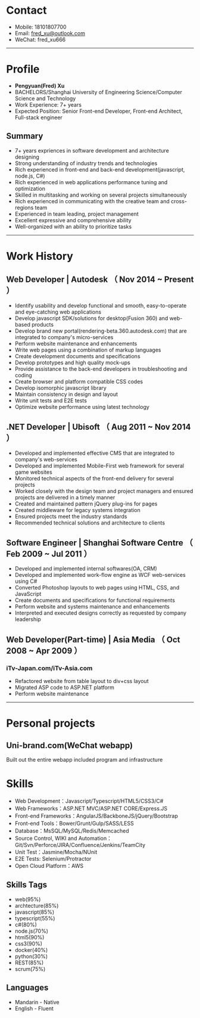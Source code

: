 # Contact

- Mobile: 18101807700
- Email: fred_xu@outlook.com
- WeChat: fred_xu666

---

# Profile

 - **Pengyuan(Fred) Xu**
 - BACHELORS/Shanghai University of Engineering Science/Computer Science and Technology
 - Work Experience: 7+ years
 - Expected Position: Senior Front-end Developer, Front-end Architect, Full-stack engineer
 
## Summary
- 7+ years expriences in software development and architecture designing
- Strong understanding of industry trends and technologies
- Rich experienced in front-end and back-end development(javascript, node.js, C#)
- Rich experienced in web applications performance tuning and optimization
- Skilled in multitasking and working on several projects simultaneously
- Rich experienced in communicating with the creative team and cross-regions team
- Experienced in team leading, project management
- Excellent expressive and comprehensive ability
- Well-organized with an ability to prioritize tasks

---

# Work History

## Web Developer | Autodesk （ Nov 2014 ~ Present ）

- Identify usability and develop functional and smooth, easy-to-operate and eye-catching web applications
- Develop javascript SDK/solutions for desktop(Fusion 360) and web-based products
- Develop brand new portal(rendering-beta.360.autodesk.com) that are integrated to company's micro-services
- Perform website maintenance and enhancements
- Write web pages using a combination of markup languages
- Create development documents and specifications
- Develop prototypes and high quality mock-ups
- Provide assistance to the back-end developers in troubleshooting and coding
- Create browser and platform compatible CSS codes
- Develop isomorphic javascript library
- Maintain consistency in design and layout
- Write unit tests and E2E tests
- Optimize website performance using latest technology 


## .NET Developer | Ubisoft （ Aug 2011 ~ Nov 2014 ）

- Developed and implemented effective CMS that are integrated to company's web-services
- Developed and implemented Mobile-First web framework for several game websites
- Monitored technical aspects of the front-end delivery for several projects
- Worked closely with the design team and project managers and ensured projects are delivered in a timely manner
- Created and maintained pattern jQuery plug-ins for pages
- Created middleware for legacy systems integration
- Ensured projects meet the industry standards
- Recommended technical solutions and architecture to clients

## Software Engineer | Shanghai Software Centre （ Feb 2009 ~ Jul 2011 ）

- Developed and implemented internal softwares(OA, CRM)
- Developed and implemented work-flow engine as WCF web-services using C#
- Converted Photoshop layouts to web pages using HTML, CSS, and JavaScript
- Create documents and specifications for functional requirements 
- Perform website and systems maintenance and enhancements
- Interpreted and executed designs correctly as requested by company leadership 

## Web Developer(Part-time) | Asia Media （ Oct 2008 ~ Apr 2009 ）

### iTv-Japan.com/iTv-Asia.com

- Refactored website from table layout to div+css layout
- Migrated ASP code to ASP.NET platform
- Perform website maintenance

---

# Personal projects

## Uni-brand.com(WeChat webapp)
Built out the entire webapp included program and infrastructure

# Skills

- Web Development：Javascript/Typescript/HTML5/CSS3/C#
- Web Frameworks：ASP.NET MVC/ASP.NET CORE/Express.JS
- Front-end Frameworks：AngularJS/BackboneJS/jQuery/Bootstrap
- Front-end Tools：Bower/Grunt/Gulp/SASS/LESS
- Database：MsSQL/MySQL/Redis/Memcached
- Source Control, WIKI and Automation：Git/Svn/Perforce/JIRA/Confluence/Jenkins/TeamCity
- Unit Test：Jasmine/Mocha/NUnit
- E2E Tests: Selenium/Protractor
- Open Cloud Platform：AWS

## Skills Tags

- web(95%)
- archtecture(85%)
- javascript(85%)
- typescript(55%)
- c#(80%)
- node.js(70%)
- html5(90%)
- css3(90%)
- docker(40%)
- python(30%)
- REST(85%)
- scrum(75%)

## Languages

- Mandarin - Native
- English - Fluent

